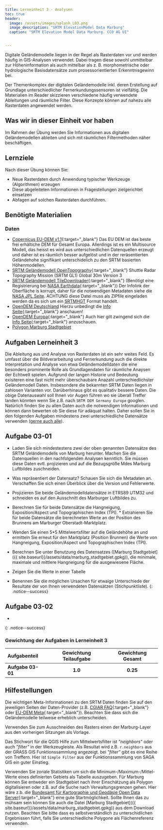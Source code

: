 ```yaml
---
title: Lerneinheit 3 - Analysen
toc: true
header:
  image: /assets/images/splash_L03.png
  image_description: "SRTM ElevationModel Data Marburg"
  caption: "SRTM Elevation Model Data Marburg. CC0 AG UI"
  

---
```



Digitale Geländemodelle liegen in der Regel als Rasterdaten vor und werden häufig in GIS-Analysen verwendet. Dabei tragen diese sowohl unmittelbar zur Höheninformation als auch mittelbar als z. B. morphometrische oder hydrologische Basisdatensätze zum prosessorientierten Erkenntnisgewinn bei.

<!--more-->

Der Themenkomplex der digitalen Geländemodelle inkl. deren Erstellung auf Grundlage unterschiedlicher Fernerkundungssensoren ist vielfältig. Die Materialien im Reader skizzieren verschiedene häufig verwendete Ableitungen und räumliche Filter. Diese Konzepte können auf nahezu alle Rasterdaten angewendet werden.


## Was wir in dieser Einheit vor haben

Im Rahmen der Übung werden Sie Informationen aus digitalen Geländemodellen ableiten und sich mit räumlichen Filtermethoden näher beschäftigen.


## Lernziele 

Nach dieser Übung können Sie:

  *  Neue Rasterdaten durch Anwendung typischer Werkzeuge (Algorithmen) erzeugen
  *  Diese abgeleiteten Informationen in Fragestellungen zielgerichtet einsetzen
  *  Abfagen auf solchen Rasterdaten durchführen.


## Benötigte Materialien

### Daten
  * [Copernicus EU-DEM v1.1](https://land.copernicus.eu/imagery-in-situ/eu-dem/eu-dem-v1.1/view){:target="_blank"} Das EU DEM ist das beste frei erhältiche DEM für Gesamt Europa. Allerdings ist es ein Multisource Modell, das heisst es wird aus unterschiedlichen Datenquellen erzeugt und daher ist es räumlich besser aufgelöst und in der reräsentierten Geländehohe signifikant unterschidelich zu den SRTM basierten Höhenmodellen. 
  * [SRTM Geländemodell OpenTopography](https://portal.opentopography.org/raster?opentopoID=OTSRTM.082015.4326.1){:target="_blank"} Shuttle Radar Topography Mission (SRTM GL1) Global 30m Version 3
  * [SRTM Geländemodell TileDownloader](https://dwtkns.com/srtm30m/){:target="_blank"} (Benötigt eine Registrierung bei [NASA Earthdata](https://urs.earthdata.nasa.gov/users/new){:target="_blank"}) Der Infolink der Oberfläche is korrupt, daher für die notwendigen Metadaten siehe die [NASA JPL Seite](https://www2.jpl.nasa.gov/srtm/). ACHTUNG diese Datei muss als ZIPfile eingeladen werden da es sich um ein [SRTMHGT](https://gdal.org/drivers/raster/srtmhgt.html) Format handelt. 
  * [OpenDEM Deutschland](https://opendem.info/downloads/srtm_germany_dtm.zip) Hierzu unbedingt die [Info Seite](https://opendem.info/srtm_processing.html){:target="_blank"} anschauen!
  * [OpenDEM Europa](https://opendem.info/opendemeu_download_highres.html){:target="_blank"} Auch hier gilt zwingend sich die [Info Seite](https://opendem.info/opendemeu_background.html){:target="_blank"} anzuschauen.
  * [Polygon Marburg Stadtgebiet]({{site.baseurl}}/assets/data/marburg_stadtgebiet.gpkg)

## Aufgaben Lerneinheit 3
Die Ableitung aus und Analyse von Rasterdaten ist ein sehr weites Feld. Es umfasst über die  Bildverarbeitung und Fernerkundung auch die direkte Interpretation und Analyse von etwa Geländemodelldaten die eine besonders prominente Rolle als Grundlagendaten für räumliche Anaysen der Echtwelt spielen. Aufgrund der langen Historie und Bedeutung exisiteren eine fast nicht mehr überschaubare Anazahl unterschiedlichster Geländemodell Daten. Insbesondere die bekannten SRTM Daten liegen in zahlosen Varianten vor. Darüberhinaus gibt es qualitativ bessere Daten. Die obige Datenauswahl soll Ihnen vor Augen führen wo sie überall Treffer landen könnten wenn Sie z.B. nach `SRTM DEM Germany Europe` googlen. Natürlich finden Sie zu allen Daten auch die notwendigen Informationen und können dann bewerten ob Sie diese für adäquat halten. Daher sollen Sie in den folgenden Aufgaben mindestens zwei unterschiedliche Datensätze verwenden ([gerne auch alle](https://raw.githubusercontent.com/gisma-courses/geoinfo-basis-qgis/master/docs/assets/data/le3_5dem.zip)).

## Aufgabe 03-01

* Laden Sie sich mindestestens zwei der oben genannten Datensätze des SRTM Geländemodells von Marburg herunter. Machen Sie die Datenquellen in den nachfolgenden Analysen kenntlich. Sie müssen diese Daten evtl. projizieren und auf die Bezugsgröße Mdes Marburg Luftbildes zuschneiden.

*   Was repräsentiert der Datensatz? Schauen Sie sich die Metadaten an. Verschaffen Sie sich einen Überblick über die Version und Fehlerwerte.
*   Projizieren Sie beide Geländemodelldatensätze in ETRS89 UTM32 und schneiden es auf den Ausschnitt des Marburger Luftbildes zu.
*   Berechnen Sie für beide Datensätze die Hangneigung, Exposition/Aspect und Topographischen Index (TPI). *   Extrahieren Sie für beide Datensätze die berechneten Werte an der Position des Brunnens am Marburger Oberstadt-Marktplatz.
*   Wenden Sie einen 5*5 Mittelwertsfilter auf die Geländehöhe an und ermitteln Sie erneut für den Marktplatz (Position Brunnen) die Werte von Hangneigung, Exposition/Aspect und Topographischen Index (TPI).
* Berechnen Sie unter Benutzung des Datensatzes ([Marburg Stadtgebiet]({{ site.baseurl}}/assets/data/marburg_stadtgebiet.gpkg)), die minimale, maximale und mittlere Hangneigung für die ausgewiesene Fläche. 
* Zeigen Sie die Werte in einer Tabelle
* Benennen Sie die möglichen Ursachen für etwaige Unterschiede der Resultate der von Ihnen verwendeten Datensätzen (Stichpunktliste). 
{: .notice--success}

## Aufgabe 03-02
* 
{: .notice--success}

### Gewichtung der Aufgaben in Lerneinheit 3

| Aufgabenteil | Gewichtung Teilaufgabe | Gewichtung  Gesamt| 
|:-------------|:----------------------:|:-----------------:|
|**Aufgabe 03-01** | **1.0**  | **0.25** | 


## Hilfestellungen 

Die wichtigen Meta-Informationen zu den SRTM Daten finden Sie auf den jeweiligen Seiten der Daten-Provider (z.B. [CGIAR FAQ](https://srtm.csi.cgiar.org/faq/){:target="_blank"} oder [EU-DEM Meta](https://land.copernicus.eu/imagery-in-situ/eu-dem/eu-dem-v1.1?tab=metadata){:target="_blank"}). Beachten Sie dass sich die Geländemodelle teilweise erheblich unterscheiden.

Verwenden Sie zum Ausschneiden des Rasters einen der Marburg-Layer aus den vorherigen Sitzungen als Vorlage.

Das Stichwort für die QGIS Hilfe zum Mittelwertsfilter ist *"neighbors"*  oder auch *"filter"* in der Werkzeugleiste. Als Resultat wird z.B. `r.neighbors` aus der GRASS GIS Funktionssammlung angezeigt. bei *"filter"* gibt es eine Reihe von Treffern. Hier ist `Simple Filter` aus der Funktionssammlung von SAGA GIS ein guter Einstieg.

Verwenden Sie zonale Statistiken um sich die Minimum-/Maximum-/Mittel-Werte eines definierten Gebiets als Tabelle auszugeben. Für Marburg können Sie entweder ein Stadtgebiet nach ihrer Einschätzung als Polygon digitalisieren oder z.B. auf die Suche nach Verwaltungsgrenzen gehen. Hier wäre z.b. die [Bundesamt für Kartographie und Geodäsie Open Data Server](https://gdz.bkg.bund.de/index.php/default/open-data.html){:target="_blank"}  eine gute Startmöglichkeit.
 Sollte Ihnen das zu mühsam sein können  Sie auch die Datei [Marburg Stadtgebiet]({{ site.baseurl}}/assets/data/marburg_stadtgebiet.gpkg)) aus dem Download nutzen. Beachten Sie bitte dass es selbstverständlich zu unterschidlichen Ergebnissen führt, falls Sie unterschiedliche Polygone als Flächenreferenz verwenden.  